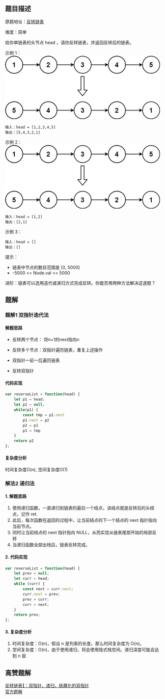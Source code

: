## 题目描述

原题地址：[反转链表](https://leetcode-cn.com/problems/reverse-linked-list/)

难度：简单

给你单链表的头节点 head ，请你反转链表，并返回反转后的链表。

示例 1：
![](./img/rev1ex1.jpeg)
```
输入：head = [1,2,3,4,5]
输出：[5,4,3,2,1]
```

示例 2：
![](./img/rev1ex1.jpeg)
```
输入：head = [1,2]
输出：[2,1]
```
示例 3：
```
输入：head = []
输出：[]
```

提示：
- 链表中节点的数目范围是 [0, 5000]
- -5000 <= Node.val <= 5000
 

进阶：链表可以选用迭代或递归方式完成反转。你能否用两种方法解决这道题？

## 题解
### 题解1 双指针迭代法
#### 解题思路
- 反转两个节点： 将n+1的next指向n
- 反转多个节点：双指针遍历链表，重复上述操作

- 双指针一前一后遍历链表
- 反转双指针

#### 代码实现
```js
var reverseList = function(head) {
    let p1 = head;
    let p2 = null;
    while(p1) {
        const tmp = p1.next
        p1.next = p2
        p2 = p1
        p1 = tmp
    }
    return p2
};
```

#### 复杂度分析
时间复杂度O(n), 空间复杂度O(1)

### 解法2 递归法
#### 1. 解题思路
1. 使用递归函数，一直递归到链表的最后一个结点，该结点就是反转后的头结点，记作 ret.
2. 此后，每次函数在返回的过程中，让当前结点的下一个结点的 next 指针指向当前节点。
3. 同时让当前结点的 next 指针指向 NULL，从而实现从链表尾部开始的局部反转
4. 当递归函数全部出栈后，链表反转完成。

#### 2. 代码实现
```js
var reverseList = function(head) {
    let prev = null;
    let curr = head;
    while (curr) {
        const next = curr.next;
        curr.next = prev;
        prev = curr;
        curr = next;
    }
    return prev;
};
```

#### 3. 复杂度分析
1. 时间复杂度：O(n)，假设 n 是列表的长度，那么时间复杂度为 O(n)。
2. 空间复杂度：O(n)，由于使用递归，将会使用隐式栈空间。递归深度可能会达到 n 层

## 高赞题解
[反转链表】：双指针，递归，妖魔化的双指针](https://leetcode-cn.com/problems/reverse-linked-list/solution/fan-zhuan-lian-biao-shuang-zhi-zhen-di-gui-yao-mo-/)  
[官方题解](https://leetcode-cn.com/problems/reverse-linked-list/solution/fan-zhuan-lian-biao-by-leetcode-solution-d1k2/)  